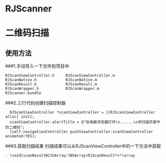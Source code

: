 # RJScanner
二维码扫描
==================
使用方法
------------------
###1.手动导入一下文件到项目中
```objc
RJScanViewController.h     RJScanViewController.m
RJScanNative.h             RJScanNative.m
RJScanResult.h             RJScanResult.m
RJScanWrapper.h            RJScanWrapper.m
RJScanner.bundle
```
###2.三行代码创建扫描控制器
```objc
  RJScanViewController *scanViewController = [[RJScanViewController alloc] init];
  scanViewController.alertTitle = @"在电脑浏览器打开\n......\n并扫描页面中的二维码";
  [self.navigationController pushViewController:scanViewController animated:YES];
```
###3.获取扫描结果
扫描结果可以从RJScanViewController中的一下方法中获取
```objc
- (void)scanResultWithArray:(NSArray<RJScanResult*>*)array
```
